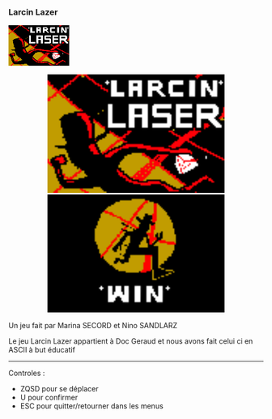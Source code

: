 <h3> Larcin Lazer </h3>

![screenshot](screenshots/menu.png)

<p align="center">
  <img src="screenshots/menu.png" width="350" title="Menu screen">
  <img src="screenshots/win.png" width="350" title="Win screen">
</p>

<p>
Un jeu fait par Marina SECORD et Nino SANDLARZ

Le jeu Larcin Lazer appartient à Doc Geraud et nous avons fait celui ci en ASCII à but éducatif

- - - - - - - - - - - - - - - - - - - - - - - - - - - - - - - -
Controles :

- ZQSD pour se déplacer
- U pour confirmer
- ESC pour quitter/retourner dans les menus
</p>

